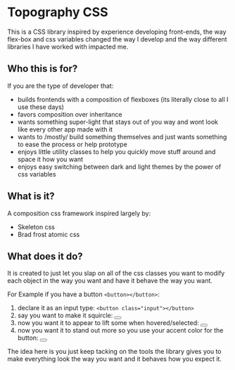 # Topography CSS

This is a CSS library inspired by experience developing front-ends, the way flex-box and css variables changed the way I develop and the way different libraries I have worked with impacted me.

## Who this is for?

If you are the type of developer that:
- builds frontends with a composition of flexboxes (its literally close to all I use these days)
- favors composition over inheritance
- wants something super-light that stays out of you way and wont look like every other app made with it
- wants to /mostly/ build something themselves and just wants something to ease the process or help prototype
- enjoys little utility classes to help you quickly move stuff around and space it how you want
- enjoys easy switching between dark and light themes by the power of css variables

## What is it?

A composition css framework inspired largely by:
- Skeleton css
- Brad frost atomic css

## What does it do?

It is created to just let you slap on all of the css classes you want to modify each object in the way you want and have it behave the way you want.

For Example if you have a button `<button></button>`:
1. declare it as an input type: `<button class="input"></button>`
2. say you want to make it squircle: <button class="input semi-rounded"></button>
3. now you want it to appear to lift some when hovered/selected: <button class="input semi-rounded float-2"></button>
3. now you want it to stand out more so you use your accent color for the button: <button class="input semi-rounded float-2 accent"></button>

The idea here is you just keep tacking on the tools the library gives you to make everything look the way you want and it behaves how you expect it.
